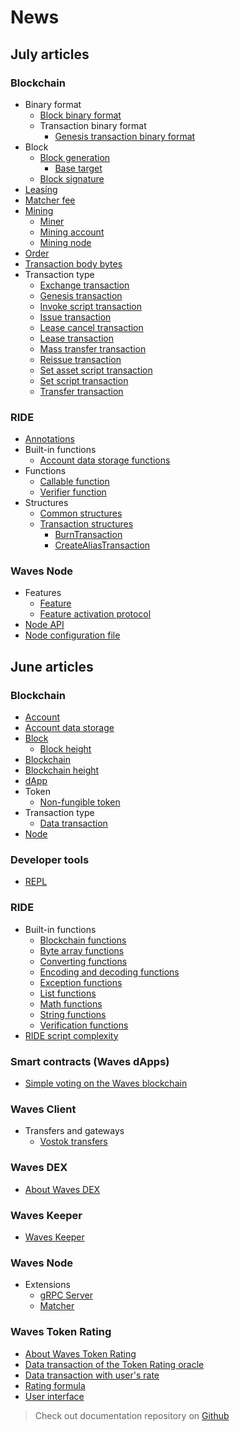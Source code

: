 # News

## July articles

### Blockchain

* Binary format
  * [Block binary format](blockchain/binary-format/block-binary-format.md)
  * Transaction binary format
    * [Genesis transaction binary format](blockchain/binary-format/transaction-binary-format/genesis-transaction-binary-format.md)
* Block
  * [Block generation](blockchain/block/block-generation.md)
    * [Base target](blockchain/block/block-generation/base-target.md)
  * [Block signature](blockchain/block/block-signature.md)
* [Leasing](blockchain/leasing.md)
* [Matcher fee](blockchain/matcher-fee.md)
* [Mining](blockchain/mining.md)
  * [Miner](blockchain/mining/miner.md)
  * [Mining account](blockchain/mining/mining-account.md)
  * [Mining node](blockchain/mining/mining-node.md)
* [Order](blockchain/order.md)
* [Transaction body bytes](blockchain/transaction-body-bytes.md)
* Transaction type
  * [Exchange transaction](blockchain/transaction-type/exchange-transaction.md)
  * [Genesis transaction](blockchain/transaction-type/genesis-transaction.md)
  * [Invoke script transaction](blockchain/transaction-type/invoke-script-transaction.md)
  * [Issue transaction](blockchain/transaction-type/issue-transaction.md)
  * [Lease cancel transaction](blockchain/transaction-type/lease-cancel-transaction.md)
  * [Lease transaction](blockchain/transaction-type/lease-transaction.md)
  * [Mass transfer transaction](blockchain/transaction-type/mass-transfer-transaction.md)
  * [Reissue transaction](blockchain/transaction-type/reissue-transaction.md)
  * [Set asset script transaction](blockchain/transaction-type/set-asset-script-transaction.md)
  * [Set script transaction](blockchain/transaction-type/set-script-transaction.md)
  * [Transfer transaction](blockchain/transaction-type/transfer-transaction.md)

### RIDE

* [Annotations](ride/annotations.md)
* Built-in functions
  * [Account data storage functions](ride/built-in-functions/account-data-storage-functions.md)
* Functions
  * [Callable function](ride/functions/callable-function.md)
  * [Verifier function](ride/functions/verifier-function.md)
* Structures
  * [Common structures](ride/structures/common-structures.md)
  * [Transaction structures](ride/structures/transaction-structures.md)
    * [BurnTransaction](ride/structures/transaction-structures/burn-transaction.md)
    * [CreateAliasTransaction](ride/structures/transaction-structures/create-alias-transaction.md)

### Waves Node

* Features
  * [Feature](waves-node/features/feature.md)
  * [Feature activation protocol](waves-node/features/feature-activation-protocol.md)
* [Node API](waves-node/node-api.md)
* [Node configuration file](waves-node/node-configuration-file.md)

## June articles

### Blockchain

* [Account](blockchain/account.md)
* [Account data storage](blockchain/account-data-storage.md)
* [Block](blockchain/block.md)
  * [Block height](blockchain/block/block-height.md)
* [Blockchain](blockchain/blockchain.md)
* [Blockchain height](blockchain/blockchain-height.md)
* [dApp](blockchain/dapp.md)
* Token
  * [Non-fungible token](blockchain/token/non-fungible-token.md)
* Transaction type
  * [Data transaction](blockchain/transaction-type/data-transaction.md)
* [Node](blockchain/node.md)

### Developer tools

* [REPL](developer-tools/repl.md)

### RIDE

* Built-in functions
  * [Blockchain functions](ride/built-in-functions/blockchain-functions.md)
  * [Byte array functions](ride/built-in-functions/byte-array-functions.md)
  * [Converting functions](ride/built-in-functions/converting-functions.md)
  * [Encoding and decoding functions](ride/built-in-functions/encoding-and-decoding-functions.md)
  * [Exception functions](ride/built-in-functions/exception-functions.md)
  * [List functions](ride/built-in-functions/list-functions.md)
  * [Math functions](ride/built-in-functions/math-functions.md)
  * [String functions](ride/built-in-functions/string-functions.md)
  * [Verification functions](ride/built-in-functions/verification-functions.md)
* [RIDE script complexity](ride/ride-script-complexity.md)

### Smart contracts (Waves dApps)

* [Simple voting on the Waves blockchain](/smart-contracts/simple-voting-on-the-waves-blockchain.md)

### Waves Client

* Transfers and gateways
  * [Vostok transfers](waves-client/transfers-and-gateways/vostok-transfers.md)

### Waves DEX

* [About Waves DEX](waves-dex/about-waves-dex.md)

### Waves Keeper

* [Waves Keeper](waves-keeper/about-waves-keeper.md)

### Waves Node

* Extensions
  * [gRPC Server](waves-node/extensions/grpc-server.md)
  * [Matcher](waves-node/extensions/matcher.md)

### Waves Token Rating

* [About Waves Token Rating](waves-token-rating/about-waves-token-rating.md)
* [Data transaction of the Token Rating oracle](waves-token-rating/data-transaction-of-the-token-rating-oracle.md)
* [Data transaction with user's rate](waves-token-rating/data-transaction-with-user-s-rate.md)
* [Rating formula](waves-token-rating/rating-formula.md)
* [User interface](waves-token-rating/user-interface.md)

> Check out documentation repository on [Github](https://github.com/wavesplatform/waves-documentation)
